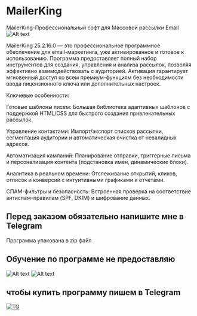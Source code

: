 # MailerKing
MailerKing-Профессиональный софт для Массовой рассылки Email
![Alt text](https://i.postimg.cc/0y2Pxc9z/Screenshot-1.png)

MailerKing 25.2.16.0 — это профессиональное программное обеспечение для email-маркетинга, уже активированное и готовое к использованию. Программа предоставляет полный набор инструментов для создания, управления и анализа рассылок, позволяя эффективно взаимодействовать с аудиторией. Активация гарантирует мгновенный доступ ко всем премиум-функциям без необходимости ввода лицензионного ключа или дополнительных настроек.

Ключевые особенности:

Готовые шаблоны писем: Большая библиотека адаптивных шаблонов с поддержкой HTML/CSS для быстрого создания привлекательных рассылок.

Управление контактами: Импорт/экспорт списков рассылки, сегментация аудитории и автоматическая очистка от невалидных адресов.

Автоматизация кампаний: Планирование отправки, триггерные письма и персонализация контента (подстановка имен, динамические блоки).

Аналитика в реальном времени: Отслеживание открытий, кликов, отписок и конверсий с интуитивными графиками и отчетами.

СПАМ-фильтры и безопасность: Встроенная проверка на соответствие антиспам-правилам (SPF, DKIM) и шифрование данных.

## Перед заказом  обязательно напишите мне в Telegram

Программа упакована в zip файл

## Обучение по программе не предоставляю
![Alt text](https://i.postimg.cc/7Ljk340z/1.png) ![Alt text](https://i.postimg.cc/3rXTvPRy/2.png)

## чтобы купить программу пишем в Telegram
[![TG](https://i.postimg.cc/qBmSHVQj/TGFR-3.png)](https://t.me/fradyrad)



